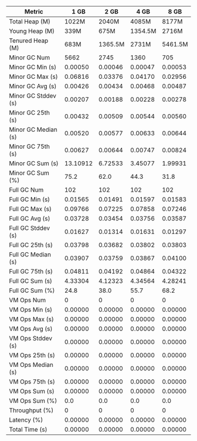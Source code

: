 | Metric | 1 GB | 2 GB | 4 GB | 8 GB |
|------|----|----|----|----|
| Total Heap (M) | 1022M | 2040M | 4085M | 8177M |
| Young Heap (M) | 339M | 675M | 1354.5M | 2716M |
| Tenured Heap (M) | 683M | 1365.5M | 2731M | 5461.5M |
| Minor GC Num | 5662 | 2745 | 1360 | 705 |
| Minor GC Min (s) | 0.00050 | 0.00046 | 0.00047 | 0.00053 |
| Minor GC Max (s) | 0.06816 | 0.03376 | 0.04170 | 0.02956 |
| Minor GC Avg (s) | 0.00426 | 0.00434 | 0.00468 | 0.00487 |
| Minor GC Stddev (s) | 0.00207 | 0.00188 | 0.00228 | 0.00278 |
| Minor GC 25th (s) | 0.00432 | 0.00509 | 0.00544 | 0.00560 |
| Minor GC Median (s) | 0.00520 | 0.00577 | 0.00633 | 0.00644 |
| Minor GC 75th (s) | 0.00627 | 0.00644 | 0.00747 | 0.00824 |
| Minor GC Sum (s) | 13.10912 | 6.72533 | 3.45077 | 1.99931 |
| Minor GC Sum (%) | 75.2 | 62.0 | 44.3 | 31.8 |
| Full GC Num | 102 | 102 | 102 | 102 |
| Full GC Min (s) | 0.01565 | 0.01491 | 0.01597 | 0.01583 |
| Full GC Max (s) | 0.09766 | 0.07225 | 0.07858 | 0.07246 |
| Full GC Avg (s) | 0.03728 | 0.03454 | 0.03756 | 0.03587 |
| Full GC Stddev (s) | 0.01627 | 0.01314 | 0.01631 | 0.01297 |
| Full GC 25th (s) | 0.03798 | 0.03682 | 0.03802 | 0.03803 |
| Full GC Median (s) | 0.03907 | 0.03759 | 0.03867 | 0.04100 |
| Full GC 75th (s) | 0.04811 | 0.04192 | 0.04864 | 0.04322 |
| Full GC Sum (s) | 4.33304 | 4.12323 | 4.34564 | 4.28241 |
| Full GC Sum (%) | 24.8 | 38.0 | 55.7 | 68.2 |
| VM Ops Num | 0 | 0 | 0 | 0 |
| VM Ops Min (s) | 0.00000 | 0.00000 | 0.00000 | 0.00000 |
| VM Ops Max (s) | 0.00000 | 0.00000 | 0.00000 | 0.00000 |
| VM Ops Avg (s) | 0.00000 | 0.00000 | 0.00000 | 0.00000 |
| VM Ops Stddev (s) | 0.00000 | 0.00000 | 0.00000 | 0.00000 |
| VM Ops 25th (s) | 0.00000 | 0.00000 | 0.00000 | 0.00000 |
| VM Ops Median (s) | 0.00000 | 0.00000 | 0.00000 | 0.00000 |
| VM Ops 75th (s) | 0.00000 | 0.00000 | 0.00000 | 0.00000 |
| VM Ops Sum (s) | 0.00000 | 0.00000 | 0.00000 | 0.00000 |
| VM Ops Sum (%) | 0.0 | 0.0 | 0.0 | 0.0 |
| Throughput (%) | 0 | 0 | 0 | 0 |
| Latency (%) | 0.00000 | 0.00000 | 0.00000 | 0.00000 |
| Total Time (s) | 0.00000 | 0.00000 | 0.00000 | 0.00000 |
